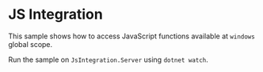 # JS Integration

This sample shows how to access JavaScript functions available at `windows` global scope.

Run the sample on `JsIntegration.Server` using `dotnet watch`.